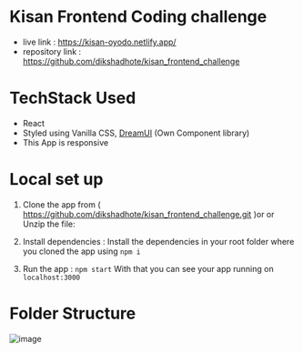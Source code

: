 # Kisan Frontend Coding challenge
- live link : https://kisan-oyodo.netlify.app/
- repository link : https://github.com/dikshadhote/kisan_frontend_challenge

# TechStack Used
- React
- Styled using Vanilla CSS, [DreamUI](https://dreamui-v2.netlify.app/) (Own Component library)
- This App is responsive 


# Local set up 
1. Clone the app from ( https://github.com/dikshadhote/kisan_frontend_challenge.git )or or Unzip the file:

2. Install dependencies : 
Install the dependencies in your root folder where you cloned the app using `npm i`

3. Run the app :
`npm start` With that you can see your app running on `localhost:3000`

# Folder Structure 

![image](https://user-images.githubusercontent.com/39937404/177036794-b2040607-bd30-4b62-9f32-4718e416677d.png)



